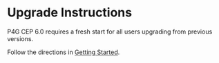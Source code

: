 ﻿# Upgrade Instructions

P4G CEP 6.0 requires a fresh start for all users upgrading from previous versions.

Follow the directions in [Getting Started](https://github.com/Pixelguin/P4G-CEP-docs/blob/master/docs/02_getting_started.md).